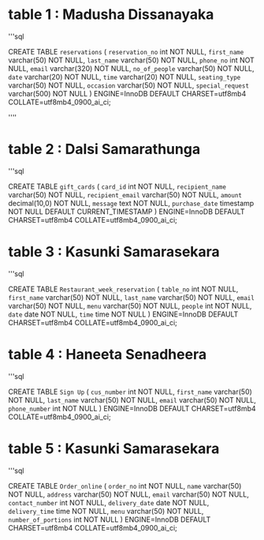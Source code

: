 
# table 1 : Madusha Dissanayaka

'''sql

CREATE TABLE `reservations` (
  `reservation_no` int NOT NULL,
  `first_name` varchar(50) NOT NULL,
  `last_name` varchar(50) NOT NULL,
  `phone_no` int NOT NULL,
  `email` varchar(320) NOT NULL,
  `no_of_people` varchar(50) NOT NULL,
  `date` varchar(20) NOT NULL,
  `time` varchar(20) NOT NULL,
  `seating_type` varchar(50) NOT NULL,
  `occasion` varchar(50) NOT NULL,
  `special_request` varchar(500) NOT NULL
) ENGINE=InnoDB DEFAULT CHARSET=utf8mb4 COLLATE=utf8mb4_0900_ai_ci;

''''

# table 2 : Dalsi Samarathunga

'''sql

CREATE TABLE `gift_cards` (
  `card_id` int NOT NULL,
  `recipient_name` varchar(50) NOT NULL,
  `recipient_email` varchar(50) NOT NULL,
  `amount` decimal(10,0) NOT NULL,
  `message` text NOT NULL,
  `purchase_date` timestamp NOT NULL DEFAULT CURRENT_TIMESTAMP
) ENGINE=InnoDB DEFAULT CHARSET=utf8mb4 COLLATE=utf8mb4_0900_ai_ci;


# table 3 : Kasunki Samarasekara

'''sql

CREATE TABLE `Restaurant_week_reservation` (
  `table_no` int NOT NULL,
  `first_name` varchar(50) NOT NULL,
  `last_name` varchar(50) NOT NULL,
  `email` varchar(50) NOT NULL,
  `menu` varchar(50) NOT NULL,
  `people` int NOT NULL,
  `date` date NOT NULL,
  `time` time NOT NULL
) ENGINE=InnoDB DEFAULT CHARSET=utf8mb4 COLLATE=utf8mb4_0900_ai_ci;


# table 4 : Haneeta Senadheera

'''sql

CREATE TABLE `Sign Up` (
  `cus_number` int NOT NULL,
  `first_name` varchar(50) NOT NULL,
  `last_name` varchar(50) NOT NULL,
  `email` varchar(50) NOT NULL,
  `phone_number` int NOT NULL
) ENGINE=InnoDB DEFAULT CHARSET=utf8mb4 COLLATE=utf8mb4_0900_ai_ci;


# table 5 : Kasunki Samarasekara

'''sql

CREATE TABLE `Order_online` (
  `order_no` int NOT NULL,
  `name` varchar(50) NOT NULL,
  `address` varchar(50) NOT NULL,
  `email` varchar(50) NOT NULL,
  `contact_number` int NOT NULL,
  `delivery_date` date NOT NULL,
  `delivery_time` time NOT NULL,
  `menu` varchar(50) NOT NULL,
  `number_of_portions` int NOT NULL
) ENGINE=InnoDB DEFAULT CHARSET=utf8mb4 COLLATE=utf8mb4_0900_ai_ci;